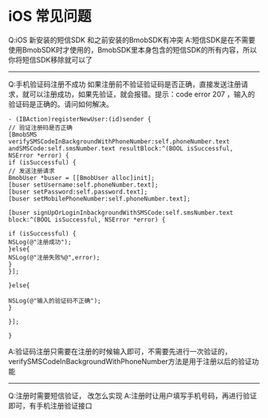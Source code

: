 # iOS 常见问题

Q:iOS 新安装的短信SDK 和之前安装的BmobSDK有冲突
A:短信SDK是在不需要使用BmobSDK时才使用的，BmobSDK里本身包含的短信SDK的所有内容，所以你将短信SDK移除就可以了

---

Q:手机验证码注册不成功
如果注册前不验证验证码是否正确，直接发送注册请求，就可以注册成功，如果先验证，就会报错。提示：code error 207 ，输入的验证码是正确的。请问如何解决。

```
- (IBAction)registerNewUser:(id)sender {
// 验证注册码是否正确
[BmobSMS verifySMSCodeInBackgroundWithPhoneNumber:self.phoneNumber.text andSMSCode:self.smsNumber.text resultBlock:^(BOOL isSuccessful, NSError *error) {
if (isSuccessful) {
// 发送注册请求
BmobUser *buser = [[BmobUser alloc]init];
[buser setUsername:self.phoneNumber.text];
[buser setPassword:self.password.text];
[buser setMobilePhoneNumber:self.phoneNumber.text];

[buser signUpOrLoginInbackgroundWithSMSCode:self.smsNumber.text block:^(BOOL isSuccessful, NSError *error) {

if (isSuccessful) {
NSLog(@"注册成功");
}else{
NSLog(@"注册失败%@",error);
}
}];

}else{

NSLog(@"输入的验证码不正确");
}

}];

}
```

A:验证码注册只需要在注册的时候输入即可，不需要先进行一次验证的，verifySMSCodeInBackgroundWithPhoneNumber方法是用于注册以后的验证功能

---

Q:注册时需要短信验证， 改怎么实现
A:注册时让用户填写手机号码，再进行验证即可，有手机注册验证接口


